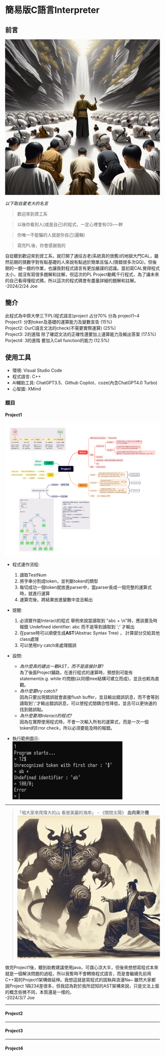 # 簡易版C語言Interpreter

## 前言 

![夏老大形象照](/picture/夏老大形象照.png)

*以下取自夏老大的名言*

> 歡迎來到資工系

> 以後你看別人(或是自己)的程式，一定心裡會有OS──幹

> 你唯一不能騙的人就是你自己(邏輯)

> 寫完PL後，你會感謝我的

自從聽到歡迎來到資工系，就打開了通往古老(系統真的很舊)的地獄大門CAL，雖然前期的猜數字對有點基礎的人來說有點過於簡單且惱人(猜錯很多次QQ)，但後期的一題一題的作業，也讓我對程式語言有更加嚴謹的認識。當初寫CAL覺得程式太小，就沒有寫很多題解和註解，但這次的PL Project動輒千行程式，為了讓未來的自己看得懂程式碼，所以這次的程式碼會有盡量詳細的題解和註解。  
-2024/2/24 Joe

  
## 簡介
此程式為中原大學三下PL(程式語言)project 占分70% 分為 project1~4  
Project1: 分割token及基礎的運算能力及變數宣告 (15%)  
Project2: OurC語言文法的check(不需要實際運算) (25%)  
Project3: 2的進階 除了確認文法的正確性還要加上運算能力及輸出答案  (17.5%)  
Porject4: 3的進階 要加入Call function的能力    (12.5%)

## 使用工具
- 環境:   Visual Studio Code
- 程式語言: C++
- AI輔助工具: ChatGPT3.5、Github Copilot、coze(內含ChatGPT4.0 Turbo)
- 心智圖: XMind


### 題目

#### Project1

![Project1Xmind](/picture/Xmind/Project1.png)

- 程式運作流程: 
    1. 讀取TestNum
    2. 將字串分割成token，並判斷token的類型
    3. 每切成功一個token就放進parser中，當parser長成一個完整的運算式時，就進行運算
    4. 運算完後，將結果放進變數中並且輸出

- 提醒:
    1. 必須實作能Interact的程式 舉例來說當讀取到 "abc + \n"時，應該要及時報錯 Undefined identifier: abc 而不是等到讀取到 ';' 才輸出
    2. 在parse時可以順便生成**AST**(Abstrac Syntax Tree) ， 計算部分交給其他class處理
    3. 可以使用try catch來處理錯誤

- 設問:  
    - *為什麼真的建出一顆AST，而不是直接計算?*  
        為了後面Project鋪路，在進行程式的運算時，預想到可能有statement(e.g. while if)問題(以同樣tree結構可建立而成)，並且也較為直觀。
    - *為什麼要try catch?*  
        因為只要出現錯誤就會直接flush buffer，並且輸出錯誤訊息，而不會等到讀取到';'才輸出錯誤訊息，可以使程式間耦合性降低，並且可以更快速的找到錯誤點。
    - *為什麼要用Interact的程式?*  
        因為在實際使用程式時，不會一次輸入所有的運算式，而是一次一個token的Error check，所以必須要能及時的報錯。

- 執行範例圖示:  
    ![Project1EXE](/picture/project/project1.png)
---
> 「咱大家來爬偉大的山 看彼美麗的海岸」 - 《關閉太陽》 **血肉果汁機**
![BOSS](/picture/魔王.png)

做完Project1後，聽到助教建議使用java，可謂心涼大半，但後來想想寫程式本來就是一個解決問題的過程，所以我暫時不會轉換程式語言，而是會繼續先前用C++寫的Project1架構做延伸。我想這就是寫程式的固執與浪漫Na~  雖然大家都說Project 1與234差很多，但我認為對於我所認知的AST架構來說，只是文法上面的概念些微不同，本質還是一樣的。  
-2024/3/7 Joe

---
#### Project2

---
#### Project3
---
#### Project4





